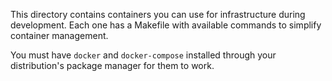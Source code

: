 This directory contains containers you can use for infrastructure during development. Each one has
a Makefile with available commands to simplify container management.

You must have `docker` and `docker-compose` installed through your distribution's package manager
for them to work.


